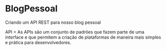 # BlogPessoal
Criando um API REST para nosso blog pessoal

API = As APIs são um conjunto de padrões que fazem parte de uma interface e que permitem a criação de plataformas de maneira mais simples e prática para desenvolvedores.

